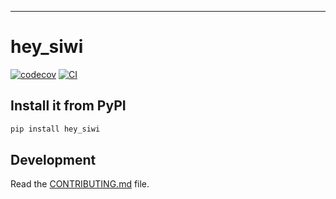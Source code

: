---
# hey_siwi

[![codecov](https://codecov.io/gh/nonik102/hey_siwi/branch/main/graph/badge.svg?token=hey_siwi_token_here)](https://codecov.io/gh/nonik102/hey_siwi)
[![CI](https://github.com/nonik102/hey_siwi/actions/workflows/main.yml/badge.svg)](https://github.com/nonik102/hey_siwi/actions/workflows/main.yml)

## Install it from PyPI

```bash
pip install hey_siwi
```

## Development

Read the [CONTRIBUTING.md](CONTRIBUTING.md) file.
